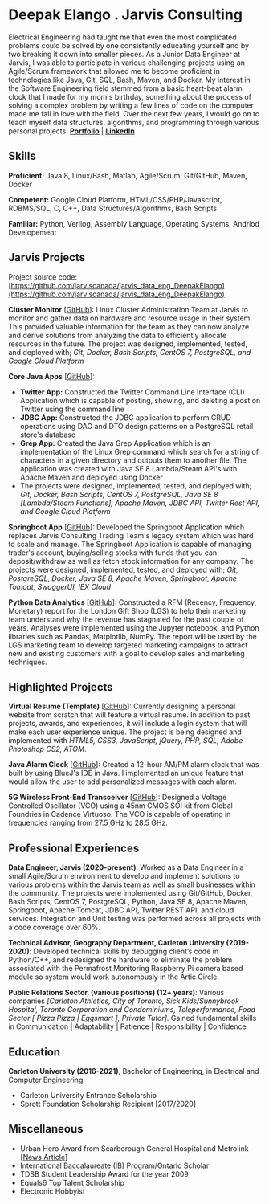 # Deepak Elango . Jarvis Consulting

Electrical Engineering had taught me that even the most complicated problems could be solved by one consistently educating yourself and by two breaking it down into smaller pieces. As a Junior Data Engineer at Jarvis, I was able to participate in various challenging projects using an Agile/Scrum framework that allowed me to become proficient in technologies like Java, Git, SQL, Bash, Maven, and Docker. My interest in the Software Engineering field stemmed from a basic heart-beat alarm clock that I made for my mom's birthday, something about the process of solving a complex problem by writing a few lines of code on the computer made me fall in love with the field. Over the next few years, I would go on to teach myself data structures, algorithms, and programming through various personal projects. **[Portfolio](https://drive.google.com/drive/folders/1k76_DsM81lgf7jHYU-8jScSd8Mnhv7kO?usp=sharing)** | **[LinkedIn](https://www.linkedin.com/in/delango/)**

## Skills

**Proficient:** Java 8, Linux/Bash, Matlab, Agile/Scrum, Git/GitHub, Maven, Docker

**Competent:** Google Cloud Platform, HTML/CSS/PHP/Javascript, RDBMS/SQL, C, C++, Data Structures/Algorithms, Bash Scripts

**Familiar:** Python, Verilog, Assembly Language, Operating Systems, Andriod Developement

## Jarvis Projects

Project source code: [https://github.com/jarviscanada/jarvis_data_eng_DeepakElango](https://github.com/jarviscanada/jarvis_data_eng_DeepakElango)


**Cluster Monitor** [[GitHub](https://github.com/jarviscanada/jarvis_data_eng_DeepakElango/tree/master/linux_sql)]: Linux Cluster Administration Team at Jarvis to monitor and gather data on hardware and resource usage in their system. This provided valuable information for the team as they can now analyze and derive solutions from analyzing the data to efficiently allocate resources in the future. The project was designed, implemented, tested, and deployed with; *Git, Docker, Bash Scripts, CentOS 7, PostgreSQL, and Google Cloud Platform*

**Core Java Apps** [[GitHub](https://github.com/jarviscanada/jarvis_data_eng_DeepakElango/tree/master/core_java)]:
      
  - **Twitter App:** Constructed the Twitter Command Line Interface (CLI) Application which is capable of posting, showing, and deleting a post on Twitter using the command line
  - **JDBC App:** Constructed the JDBC application to perform CRUD operations using DAO and DTO design patterns on a PostgreSQL retail store's database
  - **Grep App:** Created the Java Grep Application which is an implementation of the Linux Grep command which search for a string of characters in a given directory and outputs them to another file. The application was created with Java SE 8 Lambda/Steam API's with Apache Maven and deployed using Docker
  - The projects were designed, implemented, tested, and deployed with; *Git, Docker, Bash Scripts, CentOS 7, PostgreSQL, Java SE 8 [Lambda/Steam Functions], Apache Maven, JDBC API, Twitter Rest API, and Google Cloud Platform*

**Springboot App** [[GitHub](https://github.com/jarviscanada/jarvis_data_eng_DeepakElango/tree/master/springboot)]: Developed the Springboot Application which replaces Jarvis Consulting Trading Team's legacy system which was hard to scale and manage. The Springboot Application is capable of managing trader's account, buying/selling stocks with funds that you can deposit/withdraw as well as fetch stock information for any company. The projects were designed, implemented, tested, and deployed with; *Git, PostgreSQL, Docker, Java SE 8, Apache Maven, Springboot, Apache Tomcat, SwaggerUI, IEX Cloud*

**Python Data Analytics** [[GitHub](https://github.com/jarviscanada/jarvis_data_eng_DeepakElango/tree/master/python_data_anlytics)]: Constructed a RFM (Recency, Frequency, Monetary) report for the London Gift Shop (LGS) to help their marketing team understand why the revenue has stagnated for the past couple of years. Analyses were implemented using the Jupyter notebook, and Python libraries such as Pandas, Matplotlib, NumPy. The report will be used by the LGS marketing team to develop targeted marketing campaigns to attract new and existing customers with a goal to develop sales and marketing techniques.


## Highlighted Projects
**Virtual Resume (Template)** [[GitHub](https://drive.google.com/drive/folders/11MYSLJYTK2ZeQLlHC3PIt5do8BzFOS-0)]: Currently designing a personal website from scratch that will feature a virtual resume. In addition to past projects, awards, and experiences, it will include a login system that will make each user experience unique. The project is being designed and implemented with *HTML5, CSS3, JavaScript, jQuery, PHP, SQL, Adobe Photoshop CS2, ATOM*.

**Java Alarm Clock** [[GitHub](https://drive.google.com/drive/folders/1aBQZYtKl1ie6hghDBYRGUF93yGjJNuqY)]: Created a 12-hour AM/PM alarm clock that was built by using BlueJ's IDE in Java. I implemented an unique feature that would allow the user to add personalized messages with each alarm.

**5G Wireless Front-End Transceiver** [[GitHub](https://www.linkedin.com/in/delango/)]: Designed a Voltage Controlled Oscillator (VCO) using a 45nm CMOS SOI kit from Global Foundries in Cadence Virtuoso. The VCO is capable of operating in frequencies ranging from 27.5 GHz to 28.5 GHz.


## Professional Experiences

**Data Engineer, Jarvis (2020-present)**: Worked as a Data Engineer in a small Agile/Scrum environment to develop and implement solutions to various problems within the Jarvis team as well as small businesses within the community. The projects were implemented using Git/GitHub, Docker, Bash Scripts, CentOS 7, PostgreSQL, Python, Java SE 8, Apache Maven, Springboot, Apache Tomcat, JDBC API, Twitter REST API, and cloud services. Integration and Unit testing was performed across all projects with a code coverage over 60%.

**Technical Advisor, Geography Department, Carleton University (2019-2020)**: Developed technical skills by debugging client’s code in Python/C++, and redesigned the hardware to eliminate the problem associated with the Permafrost Monitoring Raspberry Pi camera based module so system would work autonomously in the Artic Circle.

**Public Relations Sector, (various positions) (12+ years)**:  Various companies *[Carleton Athletics, City of Toronto, Sick Kids/Sunnybrook Hospital, Toronto Corporation and Condominiums, Teleperformance, Food Sector [ Pizza Pizza | Eggsmart ], Private Tutor].* Gained fundamental skills in Communication | Adaptability | Patience | Responsibility | Confidence


## Education
**Carleton University (2016-2021)**, Bachelor of Engineering, in Electrical and Computer Engineering
- Carleton University Entrance Scholarship
- Sprott Foundation Scholarship Recipient [2017/2020]


## Miscellaneous
- Urban Hero Award from Scarborough General Hospital and Metrolink [[News Article](https://www.toronto.com/news-story/4928035-recipients-of-2014-scarborough-urban-hero-awards-honoured/)]
- International Baccalaureate (IB) Program/Ontario Scholar
- TDSB Student Leadership Award for the year 2009
- Equals6 Top Talent Scholarship
- Electronic Hobbyist